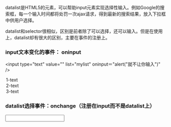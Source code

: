 datalist是HTML5的元素，可以帮助input元素实现选择性输入。例如Google的搜索框，每一个输入时间都将处罚一次ajax请求，得到最新的搜索结果，放入下拉框中供用户选择。

datalist和selector很相似，区别是前者除了可以选择，还可以输入。但是在使用上，datalist却有很大的区别，主要在事件的注册上。

### input文本变化的事件： oninput

<input type="text" value="" list="mylist" oninput＝"alert("就不让你输入")" />
<datalist visible id='mylist' >
  <option value='1' selected>1-text</option>
  <option value='2'>2-text</option>
  <option value='3'>3-text</option>
</datalist>

### datalist选择事件：onchange（注册在input而不是datalist上）

<input type="text" value="" list="mylist" onchange='alert("选中了哦")'/>
<datalist visible id='mylist' >
  <option value='1' selected>1-text</option>
  <option value='2'>2-text</option>
  <option value='3'>3-text</option>
</datalist>
